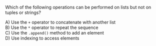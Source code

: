 Which of the following operations can be performed on lists but not on tuples or strings?

A) Use the `+` operator to concatenate with another list  
B) Use the `*` operator to repeat the sequence  
C) Use the `.append()` method to add an element  
D) Use indexing to access elements

<!--
**Answer:** C) Use the `.append()` method to add an element

**Explanation:**

- **Concatenation with `+`** is valid for lists, tuples, and strings, allowing you to combine them.
- **Repetition with `*`** is valid for lists, tuples, and strings, allowing you to repeat the sequence.
- **The `.append()` method** is specific to lists and allows you to add an element to the end of a list. Tuples and strings are immutable, so you cannot modify them after creation.
- **Indexing** is valid for lists, tuples, and strings, allowing you to access individual elements.

-->